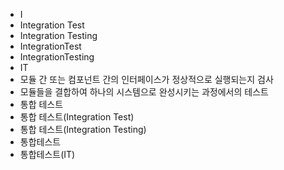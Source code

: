 ﻿- I
- Integration Test
- Integration Testing
- IntegrationTest
- IntegrationTesting
- IT
- 모듈 간 또는 컴포넌트 간의 인터페이스가 정상적으로 실행되는지 검사
- 모듈들을 결합하여 하나의 시스템으로 완성시키는 과정에서의 테스트
- 통합 테스트
- 통합 테스트(Integration Test)
- 통합 테스트(Integration Testing)
- 통합테스트
- 통합테스트(IT)
